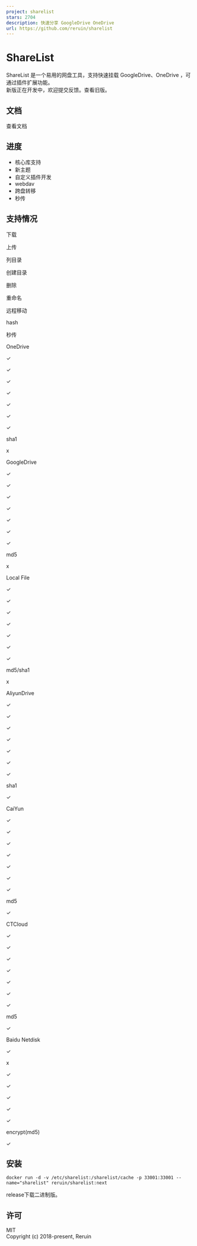 ```yaml
---
project: sharelist
stars: 2704
description: 快速分享 GoogleDrive OneDrive 
url: https://github.com/reruin/sharelist
---
```


ShareList
=========

ShareList 是一个易用的网盘工具，支持快速挂载 GoogleDrive、OneDrive ，可通过插件扩展功能。  
新版正在开发中，欢迎提交反馈。查看旧版。

文档
--

查看文档

进度
--

-   核心库支持
-   新主题
-   自定义插件开发
-   webdav
-   跨盘转移
-   秒传

支持情况
----

下载

上传

列目录

创建目录

删除

重命名

远程移动

hash

秒传

OneDrive

✓

✓

✓

✓

✓

✓

✓

sha1

x

GoogleDrive

✓

✓

✓

✓

✓

✓

✓

md5

x

Local File

✓

✓

✓

✓

✓

✓

✓

md5/sha1

x

AliyunDrive

✓

✓

✓

✓

✓

✓

✓

sha1

✓

CaiYun

✓

✓

✓

✓

✓

✓

✓

md5

✓

CTCloud

✓

✓

✓

✓

✓

✓

✓

md5

✓

Baidu Netdisk

✓

x

✓

✓

✓

✓

✓

encrypt(md5)

✓

安装
--

```
docker run -d -v /etc/sharelist:/sharelist/cache -p 33001:33001 --name="sharelist" reruin/sharelist:next
```

release下载二进制版。

许可
--

MIT  
Copyright (c) 2018-present, Reruin
